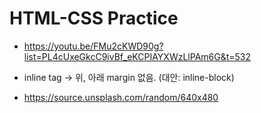 # HTML-CSS Practice

- https://youtu.be/FMu2cKWD90g?list=PL4cUxeGkcC9ivBf_eKCPIAYXWzLlPAm6G&t=532

- inline tag -> 위, 아래 margin 없음. (대안: inline-block)

- https://source.unsplash.com/random/640x480

